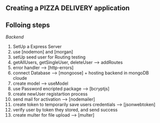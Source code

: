 
##  Creating a PIZZA DELIVERY application

## Folloing steps
 *Backend*
1) SetUp a Express Server
2) use [nodemon] and [morgan]
3) setUp seed user for Routing testing
4) getAllUsers, getSingleUser, deleteUser --> addRoutes
5) error handler --> [http-errors]
6) connect Database --> [mongoose]  +  hosting backend in mongoDB cloude
7) create model --> useModel
8) use Password encripted package --> [bcryptjs]
9) create newUser registartion process
10) send mail for activation --> [nodemailer]
11) create token to temporarily save users credentials --> [jsonwebtoken]
12) verify user by token they stored, and send success
13) create multer for file upload --> [multer]